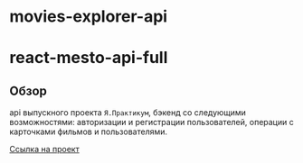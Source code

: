 # movies-explorer-api

# react-mesto-api-full
## Обзор

api выпускного проекта `Я.Практикум`, бэкенд со следующими возможностями: авторизации и регистрации пользователей, операции с карточками фильмов и пользователями.

[Ссылка на проект](http://denwer.nomoredomains.xyz/)
